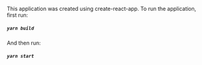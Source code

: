 This application was created using create-react-app.
To run the application, first run:
##### `yarn build`
And then run:
##### `yarn start`
